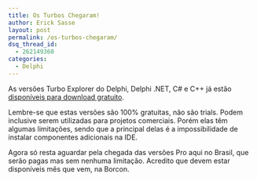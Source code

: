 ```yaml
---
title: Os Turbos Chegaram!
author: Erick Sasse
layout: post
permalink: /os-turbos-chegaram/
dsq_thread_id:
  - 262149360
categories:
  - Delphi
---
```

As versões Turbo Explorer do Delphi, Delphi .NET, C# e C++ já estão [disponíveis para download gratuito][1].

Lembre-se que estas versões são 100% gratuitas, não são trials. Podem inclusive serem utilizadas para projetos comerciais. Porém elas têm algumas limitações, sendo que a principal delas é a impossibilidade de instalar componentes adicionais na IDE.

Agora só resta aguardar pela chegada das versões Pro aqui no Brasil, que serão pagas mas sem nenhuma limitação. Acredito que devem estar disponíveis mês que vem, na Borcon.

 [1]: http://www.turboexplorer.com/downloads